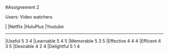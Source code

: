 #Assignement 2

Users: Video watchers


|		|Netflix         |HuluPlus        |Youtube
***
|Useful          5               3               4
|Learnable       5               4               5
|Memorable       5               3               5
|Effective       4               4               4
|Efficent        4               3               5
|Desirable       4               2               4
|Delightful      5               1               4
